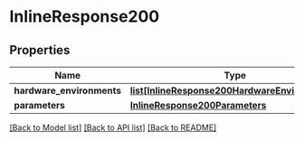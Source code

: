 # InlineResponse200

## Properties
Name | Type | Description | Notes
------------ | ------------- | ------------- | -------------
**hardware_environments** | [**list[InlineResponse200HardwareEnvironments]**](InlineResponse200HardwareEnvironments.md) |  | 
**parameters** | [**InlineResponse200Parameters**](InlineResponse200Parameters.md) |  | 

[[Back to Model list]](../README.md#documentation-for-models) [[Back to API list]](../README.md#documentation-for-api-endpoints) [[Back to README]](../README.md)

